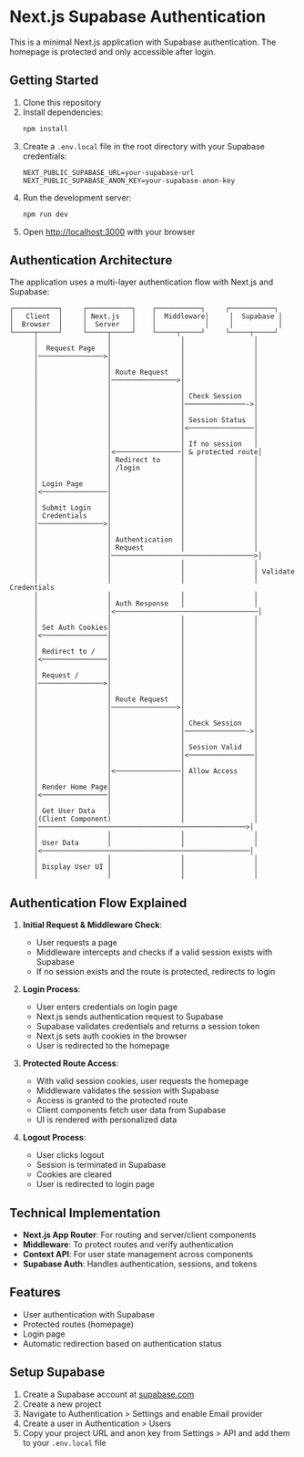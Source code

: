 # Next.js Supabase Authentication

This is a minimal Next.js application with Supabase authentication. The homepage is protected and only accessible after login.

## Getting Started

1. Clone this repository
2. Install dependencies:
   ```bash
   npm install
   ```
3. Create a `.env.local` file in the root directory with your Supabase credentials:
   ```
   NEXT_PUBLIC_SUPABASE_URL=your-supabase-url
   NEXT_PUBLIC_SUPABASE_ANON_KEY=your-supabase-anon-key
   ```
4. Run the development server:
   ```bash
   npm run dev
   ```
5. Open [http://localhost:3000](http://localhost:3000) with your browser

## Authentication Architecture

The application uses a multi-layer authentication flow with Next.js and Supabase:

```
┌───────────┐     ┌───────────┐    ┌───────────┐     ┌───────────┐
│   Client  │     │ Next.js   │    │  Middleware│     │  Supabase │
│  Browser  │     │  Server   │    │            │     │           │
└─────┬─────┘     └─────┬─────┘    └─────┬─────┘     └─────┬─────┘
      │                 │                 │                 │
      │  Request Page   │                 │                 │
      │────────────────>│                 │                 │
      │                 │                 │                 │
      │                 │ Route Request   │                 │
      │                 │────────────────>│                 │
      │                 │                 │                 │
      │                 │                 │ Check Session   │
      │                 │                 │───────────────->│
      │                 │                 │                 │
      │                 │                 │ Session Status  │
      │                 │                 │<────────────────│
      │                 │                 │                 │
      │                 │                 │ If no session   │
      │                 │<────────────────│ & protected route│
      │                 │ Redirect to     │                 │
      │                 │ /login          │                 │
      │                 │                 │                 │
      │ Login Page      │                 │                 │
      │<────────────────│                 │                 │
      │                 │                 │                 │
      │ Submit Login    │                 │                 │
      │ Credentials     │                 │                 │
      │────────────────>│                 │                 │
      │                 │                 │                 │
      │                 │ Authentication  │                 │
      │                 │ Request         │                 │
      │                 │───────────────────────────────────>│
      │                 │                 │                 │
      │                 │                 │                 │ Validate
      │                 │                 │                 │ Credentials
      │                 │                 │                 │
      │                 │ Auth Response   │                 │
      │                 │<───────────────────────────────────│
      │                 │                 │                 │
      │ Set Auth Cookies│                 │                 │
      │<────────────────│                 │                 │
      │                 │                 │                 │
      │ Redirect to /   │                 │                 │
      │<────────────────│                 │                 │
      │                 │                 │                 │
      │ Request /       │                 │                 │
      │────────────────>│                 │                 │
      │                 │                 │                 │
      │                 │ Route Request   │                 │
      │                 │────────────────>│                 │
      │                 │                 │                 │
      │                 │                 │ Check Session   │
      │                 │                 │───────────────->│
      │                 │                 │                 │
      │                 │                 │ Session Valid   │
      │                 │                 │<────────────────│
      │                 │                 │                 │
      │                 │<────────────────│ Allow Access    │
      │                 │                 │                 │
      │ Render Home Page│                 │                 │
      │<────────────────│                 │                 │
      │                 │                 │                 │
      │ Get User Data   │                 │                 │
      │(Client Component)                 │                 │
      │───────────────────────────────────────────────────>│
      │                 │                 │                 │
      │ User Data       │                 │                 │
      │<───────────────────────────────────────────────────│
      │                 │                 │                 │
      │ Display User UI │                 │                 │
      │                 │                 │                 │
```

## Authentication Flow Explained

1. **Initial Request & Middleware Check**:
   - User requests a page
   - Middleware intercepts and checks if a valid session exists with Supabase
   - If no session exists and the route is protected, redirects to login

2. **Login Process**:
   - User enters credentials on login page
   - Next.js sends authentication request to Supabase
   - Supabase validates credentials and returns a session token
   - Next.js sets auth cookies in the browser
   - User is redirected to the homepage

3. **Protected Route Access**:
   - With valid session cookies, user requests the homepage
   - Middleware validates the session with Supabase
   - Access is granted to the protected route
   - Client components fetch user data from Supabase
   - UI is rendered with personalized data

4. **Logout Process**:
   - User clicks logout
   - Session is terminated in Supabase
   - Cookies are cleared
   - User is redirected to login page

## Technical Implementation

- **Next.js App Router**: For routing and server/client components
- **Middleware**: To protect routes and verify authentication
- **Context API**: For user state management across components
- **Supabase Auth**: Handles authentication, sessions, and tokens

## Features

- User authentication with Supabase
- Protected routes (homepage)
- Login page
- Automatic redirection based on authentication status

## Setup Supabase

1. Create a Supabase account at [supabase.com](https://supabase.com)
2. Create a new project
3. Navigate to Authentication > Settings and enable Email provider
4. Create a user in Authentication > Users
5. Copy your project URL and anon key from Settings > API and add them to your `.env.local` file 